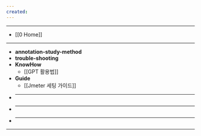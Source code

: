 ```yaml
---
created:
---
```

---
- [[0 Home]]
---

- **annotation-study-method**
- **trouble-shooting**
- **KnowHow**
	- [[GPT 활용법]]
- **Guide**
	- [[Jmeter 세팅 가이드]]
- ****
- ****
- ****

---